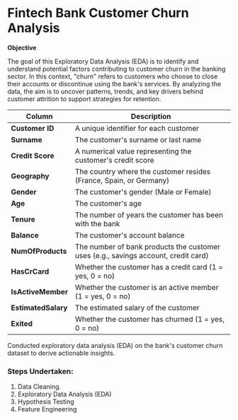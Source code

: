 # Fintech Bank Customer Churn Analysis

**Objective**

The goal of this Exploratory Data Analysis (EDA) is to identify and understand potential factors contributing to customer churn in the banking sector. In this context, "churn" refers to customers who choose to close their accounts or discontinue using the bank's services. By analyzing the data, the aim is to uncover patterns, trends, and key drivers behind customer attrition to support strategies for retention.  

| Column             | Description                                                                                  |
|--------------------|----------------------------------------------------------------------------------------------|
| **Customer ID**    | A unique identifier for each customer                                                       |
| **Surname**        | The customer's surname or last name                                                         |
| **Credit Score**   | A numerical value representing the customer's credit score                                   |
| **Geography**      | The country where the customer resides (France, Spain, or Germany)                          |
| **Gender**         | The customer's gender (Male or Female)                                                      |
| **Age**            | The customer's age                                                                          |
| **Tenure**         | The number of years the customer has been with the bank                                     |
| **Balance**        | The customer's account balance                                                              |
| **NumOfProducts**  | The number of bank products the customer uses (e.g., savings account, credit card)          |
| **HasCrCard**      | Whether the customer has a credit card (1 = yes, 0 = no)                                    |
| **IsActiveMember** | Whether the customer is an active member (1 = yes, 0 = no)                                  |
| **EstimatedSalary**| The estimated salary of the customer                                                        |
| **Exited**         | Whether the customer has churned (1 = yes, 0 = no)                                          |

Conducted exploratory data analysis (EDA) on the bank's customer churn dataset to derive actionable insights.  

### Steps Undertaken:
1. Data Cleaning. 
2. Exploratory Data Analysis (EDA)
3. Hypothesis Testing
4. Feature Engineering
